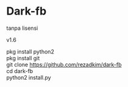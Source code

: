 # Dark-fb
tanpa lisensi

v1.6 <br>

pkg install python2<br>
pkg install git<Br>
git clone https://github.com/rezadkim/dark-fb<Br>
cd dark-fb<br>
python2 install.py
